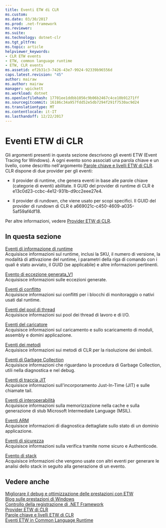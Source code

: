 ```yaml
---
title: Eventi ETW di CLR
ms.custom: 
ms.date: 03/30/2017
ms.prod: .net-framework
ms.reviewer: 
ms.suite: 
ms.technology: dotnet-clr
ms.tgt_pltfrm: 
ms.topic: article
helpviewer_keywords:
- CLR ETW events
- ETW, common language runtime
- ETW, CLR events
ms.assetid: ef2b31c3-7426-43e7-9924-92339b96556d
caps.latest.revision: "45"
author: mairaw
ms.author: mairaw
manager: wpickett
ms.workload: dotnet
ms.openlocfilehash: 17701ee1ddbb1056c9b06b2467c4ce10b91271ff
ms.sourcegitcommit: 16186c34a957fdd52e5db7294f291f7530ac9d24
ms.translationtype: MT
ms.contentlocale: it-IT
ms.lasthandoff: 12/22/2017
---
```

# <a name="clr-etw-events"></a>Eventi ETW di CLR
Gli argomenti presenti in questa sezione descrivono gli eventi ETW (Event Tracing for Windows). A ogni evento sono associati una parola chiave e un livello, come descritto nell'argomento [Parole chiave e livelli ETW di CLR](../../../docs/framework/performance/clr-etw-keywords-and-levels.md). CLR dispone di due provider per gli eventi:  
  
-   Il provider di runtime, che genera eventi in base alle parole chiave (categorie di eventi) abilitate. Il GUID del provider di runtime di CLR è e13c0d23-ccbc-4e12-931b-d9cc2eee27e4.  
  
-   Il provider di rundown, che viene usato per scopi specifici. Il GUID del provider di rundown di CLR è a669021c-c450-4609-a035-5af59af4df18.  
  
 Per altre informazioni, vedere [Provider ETW di CLR](../../../docs/framework/performance/clr-etw-providers.md).  
  
## <a name="in-this-section"></a>In questa sezione  
 [Eventi di informazione di runtime](../../../docs/framework/performance/runtime-information-etw-events.md)  
 Acquisisce informazioni sul runtime, inclusi la SKU, il numero di versione, la modalità di attivazione del runtime, i parametri della riga di comando con i quali è stato avviato, il GUID (se applicabile) e altre informazioni pertinenti.  
  
 [Evento di eccezione generata_V1](../../../docs/framework/performance/exception-thrown-v1-etw-event.md)  
 Acquisisce informazioni sulle eccezioni generate.  
  
 [Eventi di conflitto](../../../docs/framework/performance/contention-etw-events.md)  
 Acquisisce informazioni sui conflitti per i blocchi di monitoraggio o nativi usati dal runtime.  
  
 [Eventi del pool di thread](../../../docs/framework/performance/thread-pool-etw-events.md)  
 Acquisisce informazioni sui pool dei thread di lavoro e di I/O.  
  
 [Eventi del caricatore](../../../docs/framework/performance/loader-etw-events.md)  
 Acquisisce informazioni sul caricamento e sullo scaricamento di moduli, assembly e domini applicazione.  
  
 [Eventi dei metodi](../../../docs/framework/performance/method-etw-events.md)  
 Acquisisce informazioni sui metodi di CLR per la risoluzione dei simboli.  
  
 [Eventi di Garbage Collection](../../../docs/framework/performance/garbage-collection-etw-events.md)  
 Acquisisce informazioni che riguardano la procedura di Garbage Collection, utili nella diagnostica e nel debug.  
  
 [Eventi di traccia JIT](../../../docs/framework/performance/jit-tracing-etw-events.md)  
 Acquisisce informazioni sull'incorporamento Just-In-Time (JIT) e sulle chiamate tail.  
  
 [Eventi di interoperabilità](../../../docs/framework/performance/interop-etw-events.md)  
 Acquisisce informazioni sulla memorizzazione nella cache e sulla generazione di stub Microsoft Intermediate Language (MSIL).  
  
 [Eventi ARM](../../../docs/framework/performance/application-domain-resource-monitoring-arm-etw-events.md)  
 Acquisisce informazioni di diagnostica dettagliate sullo stato di un dominio applicazione.  
  
 [Eventi di sicurezza](../../../docs/framework/performance/security-etw-events.md)  
 Acquisisce informazioni sulla verifica tramite nome sicuro e Authenticode.  
  
 [Evento di stack](../../../docs/framework/performance/stack-etw-event.md)  
 Acquisisce informazioni che vengono usate con altri eventi per generare le analisi dello stack in seguito alla generazione di un evento.  
  
## <a name="see-also"></a>Vedere anche  
 [Migliorare il debug e ottimizzazione delle prestazioni con ETW](http://go.microsoft.com/fwlink/?LinkId=179696)  
 [Blog sulle prestazioni di Windows](http://go.microsoft.com/fwlink/?LinkId=179509)  
 [Controllo della registrazione di .NET Framework](../../../docs/framework/performance/controlling-logging.md)  
 [Provider ETW di CLR](../../../docs/framework/performance/clr-etw-providers.md)  
 [Parole chiave e livelli ETW di CLR](../../../docs/framework/performance/clr-etw-keywords-and-levels.md)  
 [Eventi ETW in Common Language Runtime](../../../docs/framework/performance/etw-events-in-the-common-language-runtime.md)
